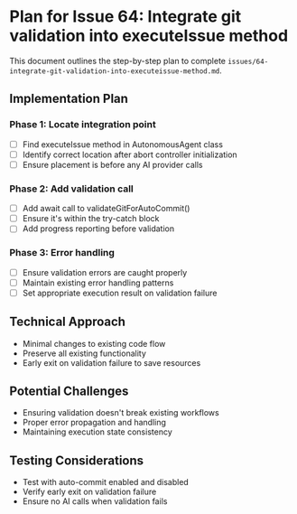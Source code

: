 # Plan for Issue 64: Integrate git validation into executeIssue method

This document outlines the step-by-step plan to complete `issues/64-integrate-git-validation-into-executeissue-method.md`.

## Implementation Plan

### Phase 1: Locate integration point
- [ ] Find executeIssue method in AutonomousAgent class
- [ ] Identify correct location after abort controller initialization
- [ ] Ensure placement is before any AI provider calls

### Phase 2: Add validation call
- [ ] Add await call to validateGitForAutoCommit()
- [ ] Ensure it's within the try-catch block
- [ ] Add progress reporting before validation

### Phase 3: Error handling
- [ ] Ensure validation errors are caught properly
- [ ] Maintain existing error handling patterns
- [ ] Set appropriate execution result on validation failure

## Technical Approach
- Minimal changes to existing code flow
- Preserve all existing functionality
- Early exit on validation failure to save resources

## Potential Challenges
- Ensuring validation doesn't break existing workflows
- Proper error propagation and handling
- Maintaining execution state consistency

## Testing Considerations
- Test with auto-commit enabled and disabled
- Verify early exit on validation failure
- Ensure no AI calls when validation fails